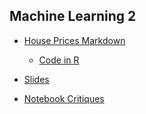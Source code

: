 ## Machine Learning 2
- [House Prices Markdown](/ML2_Team4_Final_RMD.html)
  - [Code in R](/ML2_Team4_Final_RMD.Rmd)

- [Slides](/HousePrices.pptx)
- [Notebook Critiques](/NotebookCritiques.docx)
